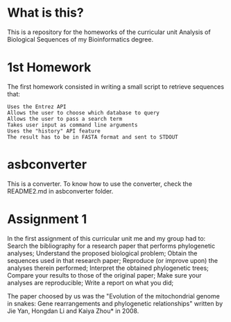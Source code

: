 # What is this?

This is a repository for the homeworks of the curricular unit Analysis of Biological Sequences of my Bioinformatics degree.

# 1st Homework

The first homework consisted in writing a small script to retrieve sequences that:

    Uses the Entrez API
    Allows the user to choose which database to query
    Allows the user to pass a search term
    Takes user input as command line arguments
    Uses the "history" API feature
    The result has to be in FASTA format and sent to STDOUT
    
# asbconverter

This is a converter. To know how to use the converter, check the README2.md in asbconverter folder.

# Assignment 1

In the first assignment of this curricular unit me and my group had to:
    Search the bibliography for a research paper that performs phylogenetic analyses;
    Understand the proposed biological problem;
    Obtain the sequences used in that research paper;
    Reproduce (or improve upon) the analyses therein performed;
    Interpret the obtained phylogenetic trees;
    Compare your results to those of the original paper;
    Make sure your analyses are reproducible;
    Write a report on what you did;
    
The paper choosed by us was the "Evolution of the mitochondrial genome in snakes: Gene
rearrangements and phylogenetic relationships" written by Jie Yan, Hongdan Li and Kaiya Zhou*
in 2008.
